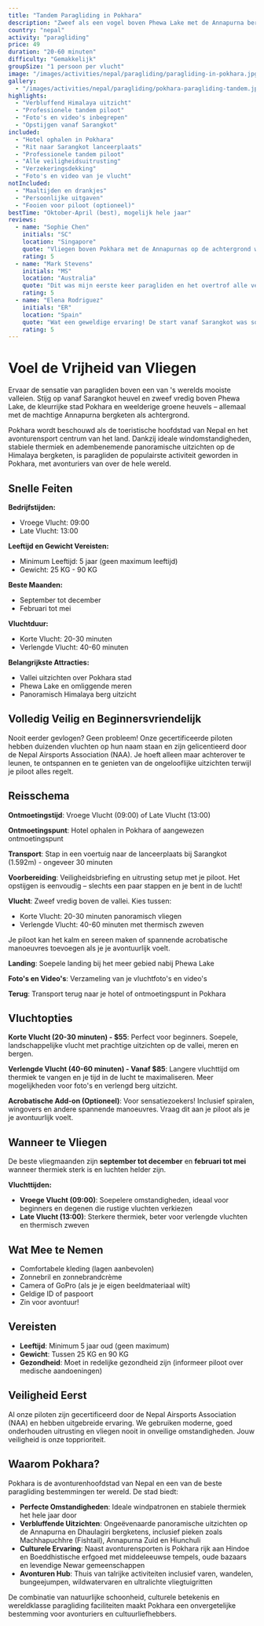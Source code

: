 ```yaml
---
title: "Tandem Paragliding in Pokhara"
description: "Zweef als een vogel boven Phewa Lake met de Annapurna bergketen als achtergrond. Ervaar Nepal's avonturenhoofdstad vanuit de lucht."
country: "nepal"
activity: "paragliding"
price: 49
duration: "20-60 minuten"
difficulty: "Gemakkelijk"
groupSize: "1 persoon per vlucht"
image: "/images/activities/nepal/paragliding/paragliding-in-pokhara.jpg"
gallery:
  - "/images/activities/nepal/paragliding/pokhara-paragliding-tandem.jpg"
highlights:
  - "Verbluffend Himalaya uitzicht"
  - "Professionele tandem piloot"
  - "Foto's en video's inbegrepen"
  - "Opstijgen vanaf Sarangkot"
included:
  - "Hotel ophalen in Pokhara"
  - "Rit naar Sarangkot lanceerplaats"
  - "Professionele tandem piloot"
  - "Alle veiligheidsuitrusting"
  - "Verzekeringsdekking"
  - "Foto's en video van je vlucht"
notIncluded:
  - "Maaltijden en drankjes"
  - "Persoonlijke uitgaven"
  - "Fooien voor piloot (optioneel)"
bestTime: "Oktober-April (best), mogelijk hele jaar"
reviews:
  - name: "Sophie Chen"
    initials: "SC"
    location: "Singapore"
    quote: "Vliegen boven Pokhara met de Annapurnas op de achtergrond was absoluut adembenemend! Biswash was een fantastische piloot - kalm, professioneel en liet me me volledig veilig voelen..."
    rating: 5
  - name: "Mark Stevens"
    initials: "MS"
    location: "Australia"
    quote: "Dit was mijn eerste keer paragliden en het overtrof alle verwachtingen! De uitzichten van Phewa Lake en de bergen waren ongelooflijk. Professioneel team en soepele ervaring..."
    rating: 5
  - name: "Elena Rodriguez"
    initials: "ER"
    location: "Spain"
    quote: "Wat een geweldige ervaring! De start vanaf Sarangkot was soepel en de vlucht was vredig maar opwindend. Foto's en video's waren een leuke bonus. Sterk aanbevolen..."
    rating: 5
---
```


# Voel de Vrijheid van Vliegen

Ervaar de sensatie van paragliden boven een van 's werelds mooiste valleien. Stijg op vanaf Sarangkot heuvel en zweef vredig boven Phewa Lake, de kleurrijke stad Pokhara en weelderige groene heuvels – allemaal met de machtige Annapurna bergketen als achtergrond.

Pokhara wordt beschouwd als de toeristische hoofdstad van Nepal en het avonturensport centrum van het land. Dankzij ideale windomstandigheden, stabiele thermiek en adembenemende panoramische uitzichten op de Himalaya bergketen, is paragliden de populairste activiteit geworden in Pokhara, met avonturiers van over de hele wereld.

## Snelle Feiten

**Bedrijfstijden:**
- Vroege Vlucht: 09:00
- Late Vlucht: 13:00

**Leeftijd en Gewicht Vereisten:**
- Minimum Leeftijd: 5 jaar (geen maximum leeftijd)
- Gewicht: 25 KG - 90 KG

**Beste Maanden:**
- September tot december
- Februari tot mei

**Vluchtduur:**
- Korte Vlucht: 20-30 minuten
- Verlengde Vlucht: 40-60 minuten

**Belangrijkste Attracties:**
- Vallei uitzichten over Pokhara stad
- Phewa Lake en omliggende meren
- Panoramisch Himalaya berg uitzicht

## Volledig Veilig en Beginnersvriendelijk

Nooit eerder gevlogen? Geen probleem! Onze gecertificeerde piloten hebben duizenden vluchten op hun naam staan en zijn gelicentieerd door de Nepal Airsports Association (NAA). Je hoeft alleen maar achterover te leunen, te ontspannen en te genieten van de ongelooflijke uitzichten terwijl je piloot alles regelt.

## Reisschema

**Ontmoetingstijd**: Vroege Vlucht (09:00) of Late Vlucht (13:00)

**Ontmoetingspunt**: Hotel ophalen in Pokhara of aangewezen ontmoetingspunt

**Transport**: Stap in een voertuig naar de lanceerplaats bij Sarangkot (1.592m) - ongeveer 30 minuten

**Voorbereiding**: Veiligheidsbriefing en uitrusting setup met je piloot. Het opstijgen is eenvoudig – slechts een paar stappen en je bent in de lucht!

**Vlucht**: Zweef vredig boven de vallei. Kies tussen:
- Korte Vlucht: 20-30 minuten panoramisch vliegen
- Verlengde Vlucht: 40-60 minuten met thermisch zweven

Je piloot kan het kalm en sereen maken of spannende acrobatische manoeuvres toevoegen als je je avontuurlijk voelt.

**Landing**: Soepele landing bij het meer gebied nabij Phewa Lake

**Foto's en Video's**: Verzameling van je vluchtfoto's en video's

**Terug**: Transport terug naar je hotel of ontmoetingspunt in Pokhara

## Vluchtopties

**Korte Vlucht (20-30 minuten) - $55**: Perfect voor beginners. Soepele, landschappelijke vlucht met prachtige uitzichten op de vallei, meren en bergen.

**Verlengde Vlucht (40-60 minuten) - Vanaf $85**: Langere vluchttijd om thermiek te vangen en je tijd in de lucht te maximaliseren. Meer mogelijkheden voor foto's en verlengd berg uitzicht.

**Acrobatische Add-on (Optioneel)**: Voor sensatiezoekers! Inclusief spiralen, wingovers en andere spannende manoeuvres. Vraag dit aan je piloot als je je avontuurlijk voelt.

## Wanneer te Vliegen

De beste vliegmaanden zijn **september tot december** en **februari tot mei** wanneer thermiek sterk is en luchten helder zijn.

**Vluchttijden:**
- **Vroege Vlucht (09:00)**: Soepelere omstandigheden, ideaal voor beginners en degenen die rustige vluchten verkiezen
- **Late Vlucht (13:00)**: Sterkere thermiek, beter voor verlengde vluchten en thermisch zweven

## Wat Mee te Nemen

- Comfortabele kleding (lagen aanbevolen)
- Zonnebril en zonnebrandcrème
- Camera of GoPro (als je je eigen beeldmateriaal wilt)
- Geldige ID of paspoort
- Zin voor avontuur!

## Vereisten

- **Leeftijd**: Minimum 5 jaar oud (geen maximum)
- **Gewicht**: Tussen 25 KG en 90 KG
- **Gezondheid**: Moet in redelijke gezondheid zijn (informeer piloot over medische aandoeningen)

## Veiligheid Eerst

Al onze piloten zijn gecertificeerd door de Nepal Airsports Association (NAA) en hebben uitgebreide ervaring. We gebruiken moderne, goed onderhouden uitrusting en vliegen nooit in onveilige omstandigheden. Jouw veiligheid is onze topprioriteit.

## Waarom Pokhara?

Pokhara is de avonturenhoofdstad van Nepal en een van de beste paragliding bestemmingen ter wereld. De stad biedt:

- **Perfecte Omstandigheden**: Ideale windpatronen en stabiele thermiek het hele jaar door
- **Verbluffende Uitzichten**: Ongeëvenaarde panoramische uitzichten op de Annapurna en Dhaulagiri bergketens, inclusief pieken zoals Machhapuchhre (Fishtail), Annapurna Zuid en Hiunchuli
- **Culturele Ervaring**: Naast avonturensporten is Pokhara rijk aan Hindoe en Boeddhistische erfgoed met middeleeuwse tempels, oude bazaars en levendige Newar gemeenschappen
- **Avonturen Hub**: Thuis van talrijke activiteiten inclusief varen, wandelen, bungeejumpen, wildwatervaren en ultralichte vliegtuigritten

De combinatie van natuurlijke schoonheid, culturele betekenis en wereldklasse paragliding faciliteiten maakt Pokhara een onvergetelijke bestemming voor avonturiers en cultuurliefhebbers.
